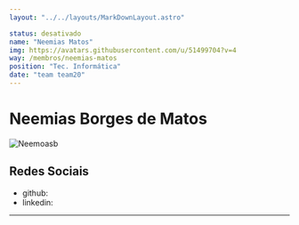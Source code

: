 ```yaml
---
layout: "../../layouts/MarkDownLayout.astro"

status: desativado
name: "Neemias Matos"
img: https://avatars.githubusercontent.com/u/51499704?v=4
way: /membros/neemias-matos
position: "Tec. Informática"
date: "team team20"
---
```


# Neemias Borges de Matos

![Neemoasb](https://avatars.githubusercontent.com/u/51499704?v=4)

## Redes Sociais
- github:
- linkedin:
***